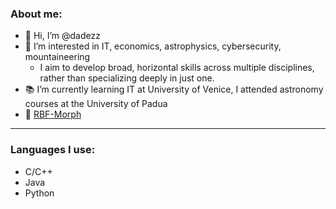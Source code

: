 ### About me:
- 👋 Hi, I’m @dadezz
- 👀 I’m interested in IT, economics, astrophysics, cybersecurity, mountaineering
  * I aim to develop broad, horizontal skills across multiple disciplines, rather than specializing deeply in just one.
- :books: I’m currently learning IT at University of Venice, I attended astronomy courses at the University of Padua
- :briefcase: [RBF-Morph](https://www.rbf-morph.com)


***
### Languages I use:
- C/C++
- Java
- Python
